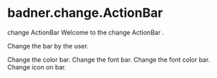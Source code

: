 badner.change.ActionBar
=======================
change ActionBar
Welcome to the change ActionBar .

Change the bar by the user.

Change the color bar.
Change the font bar.
Change the font color bar.
Change icon on bar.
